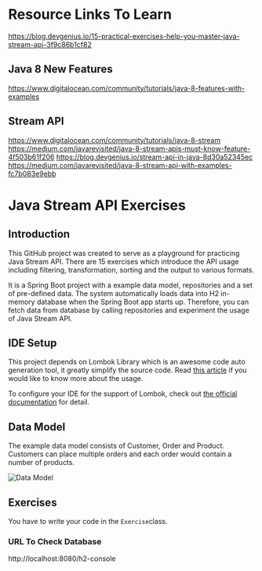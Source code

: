 # Resource Links To Learn

https://blog.devgenius.io/15-practical-exercises-help-you-master-java-stream-api-3f9c86b1cf82

## Java 8 New Features
https://www.digitalocean.com/community/tutorials/java-8-features-with-examples

## Stream API
https://www.digitalocean.com/community/tutorials/java-8-stream
https://medium.com/javarevisited/java-8-stream-apis-must-know-feature-4f503b61f206
https://blog.devgenius.io/stream-api-in-java-8d30a52345ec
https://medium.com/javarevisited/java-8-stream-api-with-examples-fc7b083e9ebb

# Java Stream API Exercises

## Introduction

This GitHub project was created to serve as a playground for practicing Java Stream API. There are 15 exercises which introduce the API usage including filtering, transformation, sorting and the output to various formats.

It is a Spring Boot project with a example data model, repositories and a set of pre-defined data. The system automatically loads data into H2 in-memory database when the Spring Boot app starts up. Therefore, you can fetch data from database by calling repositories and experiment the usage of Java Stream API.

## IDE Setup

This project depends on Lombok Library which is an awesome code auto generation tool, it greatly simplify the source code. Read [this article](https://blog.devgenius.io/how-to-magically-speed-up-java-coding-76fa1a68e0f4) if you would like to know more about the usage.

To configure your IDE for the support of Lombok, check out [the official documentation](https://projectlombok.org/setup/overview) for detail.

## Data Model

The example data model consists of Customer, Order and Product. Customers can place multiple orders and each order would contain a number of products.

![Data Model](https://github.com/gavinklfong/stream-api-exercises/blob/main/blob/Data_Model.jpg?raw=true)

## Exercises

You have to write your code in the `Exercise`class.

### URL To Check Database
http://localhost:8080/h2-console
